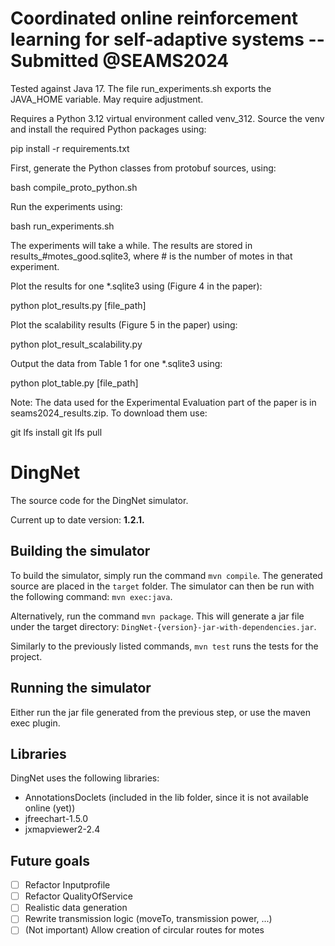 # Coordinated online reinforcement learning for self-adaptive systems -- Submitted @SEAMS2024

Tested against Java 17. The file run_experiments.sh exports the
JAVA_HOME variable.  May require adjustment.


Requires a Python 3.12 virtual environment called venv_312. Source the
venv and install the required Python packages using:

pip install -r requirements.txt

First, generate the Python classes from protobuf sources, using:

bash compile_proto_python.sh

Run the experiments using:

bash run_experiments.sh

The experiments will take a while. The results are stored in
results_#motes_good.sqlite3, where # is the number of motes in that
experiment.

Plot the results for one *.sqlite3 using (Figure 4 in the paper):

python plot_results.py [file_path]

Plot the scalability results (Figure 5 in the paper) using:

python plot_result_scalability.py

Output the data from Table 1 for one *.sqlite3 using:

python plot_table.py [file_path]


Note: The data used for the Experimental Evaluation part of the paper
is in seams2024_results.zip. To download them use:

git lfs install
git lfs pull


# DingNet
The source code for the DingNet simulator.

Current up to date version: **1.2.1.**


## Building the simulator

To build the simulator, simply run the command `mvn compile`. The generated source are placed in the `target` folder.
The simulator can then be run with the following command: `mvn exec:java`.

Alternatively, run the command `mvn package`. This will generate a jar file under the target directory: `DingNet-{version}-jar-with-dependencies.jar`.

Similarly to the previously listed commands, `mvn test` runs the tests for the project.

## Running the simulator

Either run the jar file generated from the previous step, or use the maven exec plugin.
<!-- A jar file is exported to the folder DingNetExe which also contains the correct file structure. Run the jar file to run the simulator.
The simulator can also be started from the main method in the MainGUI class. -->



## Libraries

DingNet uses the following libraries:
- AnnotationsDoclets (included in the lib folder, since it is not available online (yet))
- jfreechart-1.5.0
- jxmapviewer2-2.4


## Future goals

- [ ] Refactor Inputprofile
- [ ] Refactor QualityOfService
- [ ] Realistic data generation
- [ ] Rewrite transmission logic (moveTo, transmission power, ...)
- [ ] \(Not important) Allow creation of circular routes for motes
